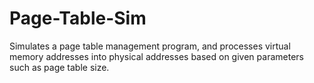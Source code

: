 # Page-Table-Sim
Simulates a page table management program, and processes virtual memory addresses into physical addresses based on given parameters such as page table size.
